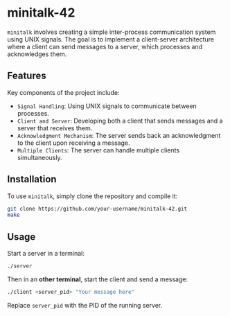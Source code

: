 # minitalk-42

`minitalk` involves creating a simple inter-process communication system using UNIX signals. The goal is to implement a client-server architecture where a client can send messages to a server, which processes and acknowledges them.

## Features

Key components of the project include:

- `Signal Handling`: Using UNIX signals to communicate between processes.
- `Client and Server`: Developing both a client that sends messages and a server that receives them.
- `Acknowledgment Mechanism`: The server sends back an acknowledgment to the client upon receiving a message.
- `Multiple Clients`: The server can handle multiple clients simultaneously.

## Installation

To use `minitalk`, simply clone the repository and compile it:

   ```bash
   git clone https://github.com/your-username/minitalk-42.git
   make
   ```


## Usage

Start a server in a terminal:
   ```bash
   ./server
   ```

Then in an **other terminal**, start the client and send a message:
   ```bash
   ./client <server_pid> "Your message here"
   ```
  Replace `server_pid` with the PID of the running server.

